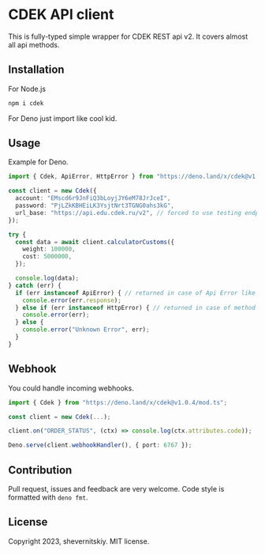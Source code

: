 # CDEK API client

This is fully-typed simple wrapper for CDEK REST api v2. It covers almost all api methods.

## Installation

For Node.js

```sh
npm i cdek
```

For Deno just import like cool kid.

## Usage

Example for Deno.

```ts
import { Cdek, ApiError, HttpError } from "https://deno.land/x/cdek@v1.0.4/mod.ts";

const client = new Cdek({
  account: "EMscd6r9JnFiQ3bLoyjJY6eM78JrJceI",
  password: "PjLZkKBHEiLK3YsjtNrt3TGNG0ahs3kG",
  url_base: "https://api.edu.cdek.ru/v2", // forced to use testing endpoint in this case
});

try {
  const data = await client.calculatorCustoms({
    weight: 100000,
    cost: 5000000,
  });

  console.log(data);
} catch (err) {
  if (err instanceof ApiError) { // returned in case of Api Error like invalid data, contains api message
    console.error(err.response);
  } else if (err instanceof HttpError) { // returned in case of method not found
    console.error(err);
  } else {
    console.error("Unknown Error", err);
  }
}
```

## Webhook

You could handle incoming webhooks.

```ts
import { Cdek } from "https://deno.land/x/cdek@v1.0.4/mod.ts";

const client = new Cdek(...);

client.on("ORDER_STATUS", (ctx) => console.log(ctx.attributes.code));

Deno.serve(client.webhookHandler(), { port: 6767 });
```

## Contribution

Pull request, issues and feedback are very welcome. Code style is formatted with `deno fmt`.

## License

Copyright 2023, shevernitskiy. MIT license.
